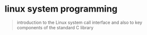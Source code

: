 # linux system programming
> introduction to the Linux system call interface and also to key components of the standard C library
